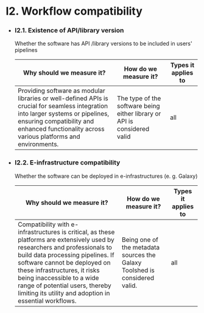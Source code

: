 # I2. Workflow compatibility

- ### I2.1. Existence of API/library version

    Whether the software has API /library versions to be included in users' pipelines   

    | Why should we measure it?  | How do we measure it? | Types it applies to  |
    |----------------------------|-----------------------|----------------------|
    |  Providing software as modular libraries or well-defined APIs is crucial for seamless integration into larger systems or pipelines, ensuring compatibility and enhanced functionality across various platforms and environments.  | The type of the software being either library or API is considered valid | all |


- ### I2.2. E-infrastructure compatibility

    Whether the software can be deployed in e-infrastructures (e. g. Galaxy)

    | Why should we measure it?  | How do we measure it? | Types it applies to  |
    |----------------------------|-----------------------|----------------------|
    |  Compatibility with e-infrastructures is critical, as these platforms are extensively used by researchers and professionals to build data processing pipelines. If software cannot be deployed on these infrastructures, it risks being inaccessible to a wide range of potential users, thereby limiting its utility and adoption in essential workflows.  | Being one of the metadata sources the Galaxy Toolshed is considered valid. | all |